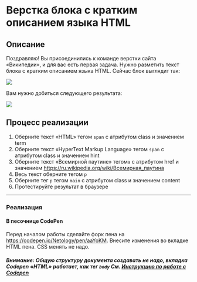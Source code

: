 # Верстка блока с кратким описанием языка HTML

## Описание

Поздравляю! Вы присоединились к команде верстки сайта «Википедии», и для вас есть первая задача. Нужно разметить текст блока с кратким описанием языка HTML.  Сейчас блок выглядит так:

![](https://github.com/netology-code/html-2-homeworks/blob/develop/sources/lection-1-1-task-1-block-before.png?raw=true)

Вам нужно добиться следующего результата:

![](https://github.com/netology-code/html-2-homeworks/blob/develop/sources/lection-1-1-task-1-block-after.png?raw=true)

## Процесс реализации

1. Оберните текст «HTML» тегом `span` с атрибутом class  и значением term
2. Оберните текст «HyperText Markup Language» тегом `span` с атрибутом class  и значением hint
3. Оберните текст «Всемирной паутине» тегом`a` с атрибутом href и значением https://ru.wikipedia.org/wiki/Всемирная_паутина
4. Весь текст оберните тегом `p`
5. Оберните тег `p` тегом `main` с атрибутом class и значением content
6. Протестируйте результат в браузере

---

### Реализация

#### В песочнице CodePen

Перед началом работы сделайте форк пена на https://codepen.io/Netology/pen/aaYoKM. Внесите изменения во вкладке HTML пена. CSS менять не надо.

##### Внимание: Общую структуру документа создавать не надо, вкладка Codepen «HTML» работает, как тег `body` См. [Инструкцию по работе с Codepen](https://netology-university.bitbucket.io/guides/wm/codepen-guide/)